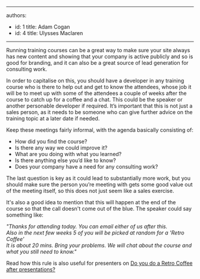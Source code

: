 

---
authors:
  - id: 1
    title: Adam Cogan
  - id: 4
    title: Ulysses Maclaren
---




<span class='intro'> <p>Running training courses can be a great way to make sure your site always has new content and showing that your company is active publicly and so is good for branding, and it can also be a great source of lead generation for consulting work.</p> </span>

<p>In order to capitalise on this, you should have a developer in any training course who is there to help out and get to know the attendees, whose job it will be to meet up with some of the attendees a couple of weeks after the course to catch up for a coffee and a chat. This could be the speaker or another personable developer if required. It’s important that this is not just a sales person, as it needs to be someone who can give further advice on the training topic at a later date if needed.</p>
                <p>Keep these meetings fairly informal, with the agenda basically consisting of&#58;</p>
                <ul>
                    <li>How did you find the course?</li>
                    <li>Is there any way we could improve it?</li>
                    <li>What are you doing with what you learned?</li>
                    <li>Is there anything else you’d like to know?</li>
                    <li>Does your company have a need for any consulting work?</li>
                </ul>
                <p>The last question is key as it could lead to substantially more work, but you should make sure the person you’re meeting with gets some good value out of the meeting itself, so this does not just seem like a sales exercise.</p>
                <p>It's also a good idea to mention that this will happen at the end of the course so that the call doesn't come out of the blue. The speaker could say something like&#58;</p>
                <div class="greyBox">
                    <p><em>&quot;Thanks for attending today. You can email either of us after this.<br>
                    Also in the next few weeks 5 of you will be picked at random for a 'Retro Coffee'<br>
                    It is about 20 mins. Bring your problems. We will chat about the course and what you still need to know.&quot;</em></p>
                </div>
                <p>Read how this rule is also useful for presenters on <a target="_blank" href="/Communication/RulesToBetterTraining/Pages/RetroCoffee.aspx">Do you do a Retro Coffee after presentations? </a></p>


